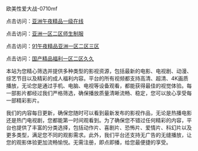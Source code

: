 欧美性爱大战-0710mf

点击访问：<a href="https://heiliaoll4qsx.pages.dev">亚洲午夜精品一级在线</a>

点击访问：<a href="https://heiliaowzu4ur.pages.dev">亚洲一区二区师生制服</a>

点击访问：<a href="https://heiliaozj3tjd.pages.dev">91午夜精品亚洲一区二区三区</a>

点击访问：<a href="https://heiliaoe8ajia.pages.dev">国产精品福利一区二区久久</a>

本站为您精心筛选并提供多种类型的影视资源，包括最新的电影、电视剧、动漫、综艺节目以及精彩的成人福利内容。平台的所有视频都支持高清、超清、4K画质播放，无论您是通过手机、电脑、电视等设备观看，都能获得最佳的视觉体验。每一部影片都经过我们严格筛选，确保播放质量清晰流畅、稳定，您可以放心享受每一部精彩影片。

我们的内容每日更新，确保您随时可以看到最新发布的影视作品，无论是热播电影还是热门电视剧，您都能第一时间观看到。为了确保您不错过任何精彩的内容，平台也提供了丰富的分类选择，包括动作片、喜剧片、恐怖片、爱情片、科幻片以及更多类型，满足您不同的观影需求。此外，我们平台还支持无广告的无缝播放，让您的观影体验更加流畅愉悦。无需注册，即点即播，给您最便捷的享受。

<span style="display:none;">[Canonical link](https://github.com/bd20250710/bd15 ）</span>
